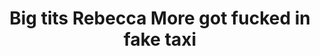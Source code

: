 ---
layout: post
title: Big tits Rebecca More got fucked in fake taxi
duration: '06:56'
view: 275
rate: 2
video: 'https://flashservice.xvideos.com/embedframe/24578513'
priority: 0.9
changefreq: daily
---